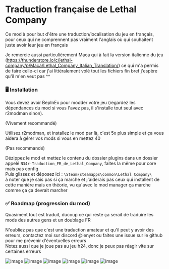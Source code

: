 # Traduction française de Lethal Company

Ce mod à pour but d'être une traduction/localisation du jeu en français, pour ceux qui ne comprennent pas vraiment l'anglais où qui souhaitent juste avoir leur jeu en français

Je remercie aussi particulièrement Maca qui à fait la version italienne du jeu (https://thunderstore.io/c/lethal-company/p/Maca/Lethal_Company_Italian_Translation/) ce qui m'a permis de faire celle-ci car j'ai littéralement volé tout les fichiers fin bref j'espère qu'il m'en veut pas ^^

### 🖥️ Installation

Vous devez avoir BepInEx pour modder votre jeu (regardez les dépendances du mod si vous l'avez pas, il s'installe tout seul avec r2modman sinon). 

(Vivement recommandé) 

Utilisez r2modman, et installez le mod par là, c'est 5x plus simple et ça vous aidera à gérer vos mods si vous en mettez 40 <br />

(Pas recommandé)

Dézippez le mod et mettez le contenu du dossier plugins dans un dossier appelé `N34r-Traduction_FR_de_Lethal_Company`, faites la même pour core mais pas config <br />
Puis glissez et déposez ici : `\Steam\steamapps\common\Lethal Company\` <br />
à noter que je sais pas si ça marche et j'aiderais pas ceux qui installent de cette manière mais en théorie, vu qu'avec le mod manager ça marche comme ça ça devrait marcher <br />

### ✅ Roadmap (progression du mod)

Quasiment tout est traduit, ducoup ce qui reste ça serait de traduire les mods des autres gens et un doublage FR

N'oubliez pas que c'est une traduction amateur et qu'il peut y avoir des erreurs, contactez moi sur discord @lenyet ou faites une issue sur le github pour me prévenir d'éventuelles erreurs <br />
Notez aussi que je joue pas au jeu h24, donc je peux pas réagir vite sur certaines erreurs<br />

![image](https://github.com/elnyet/lethal_company_french_translation/assets/153497028/db25d22a-0a31-4d22-89b3-efeada85ffe9)
![image](https://github.com/elnyet/lethal_company_french_translation/assets/153497028/84504ad2-429c-4258-9f3c-ce2d4cc81e30)
![image](https://github.com/elnyet/lethal_company_french_translation/assets/153497028/9f0054b0-af4d-4114-b961-8c13a6744e5c)
![image](https://github.com/elnyet/lethal_company_french_translation/assets/153497028/d6c8b9c7-7ce1-4909-a086-c0b5ec7c6ad3)
![image](https://github.com/elnyet/lethal_company_french_translation/assets/153497028/93662d0a-3139-4064-9ecd-941d19dc6ed6)
![image](https://github.com/elnyet/lethal_company_french_translation/assets/153497028/41fadd7b-309b-41f1-a4f8-981f1cd1c22e)








